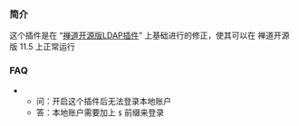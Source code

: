 
### 简介

这个插件是在 “[禅道开源版LDAP插件](https://www.zentao.net/extension-buyExt-326-download.html)” 上基础进行的修正，使其可以在 禅道开源版 11.5 上正常运行

### FAQ

- 
  - 问：开启这个插件后无法登录本地账户
  - 答：本地账户需要加上 `$` 前缀来登录

